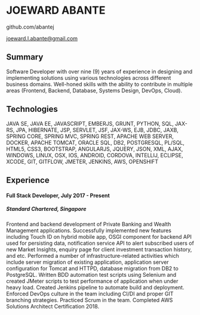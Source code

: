 # JOEWARD ABANTE

github.com/abantej

joeward.l.abante@gmail.com


## Summary

Software Developer with over nine (9) years of experience in designing and implementing solutions using various technologies across different business domains. Well-honed skills with the ability to contribute in multiple areas (Frontend, Backend, Database, Systems Design, DevOps, Cloud).


## Technologies

JAVA SE, JAVA EE, JAVASCRIPT, EMBERJS, GRUNT, PYTHON, SQL, JAX-RS, JPA, HIBERNATE, JSP, SERVLET, JSF, JAX-WS, EJB, JDBC, JAXB, SPRING CORE, SPRING MVC, SPRING REST, APACHE WEB SERVER, DOCKER, APACHE TOMCAT, ORACLE SQL, DB2, POSTGRESQL, PL/SQL, HTML5, CSS3, BOOTSTRAP, ANGULARJS, JQUERY, JSON, XML, AJAX, WINDOWS, LINUX, OSX, IOS, ANDROID, CORDOVA, INTELLIJ, ECLIPSE, XCODE, GIT, GITFLOW, JMETER, JENKINS, AWS, OPENSHIFT

## Experience

#### Full Stack Developer, July 2017 - Present
##### Standard Chartered, Singapore

Frontend and backend development of Private Banking and Wealth Management applications. Successfully implemented new features including Touch ID on hybrid mobile app, OSGI component for backend API used for persisting data, notification service API to alert subscribed users of new Market Insights, enquiry page for client investment transaction history, and etc. Performed a number of infrastructure-related activities which include server migration of existing application, application server configuration for Tomcat and HTTPD, database migration from DB2 to PostgreSQL. Written BDD automation test scripts using Selenium and created JMeter scripts to test performance of application when under heavy load. Created Jenkins pipeline to automate build and deployment. Enforced DevOps culture in the team including CI/DI and proper GIT branching strategies. Practiced Scrum in the team. Completed AWS Solutions Architect Certification 2018.
